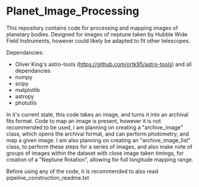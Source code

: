 # Planet_Image_Processing
This repository contains code for processing and mapping images of planetary bodies. Designed for images of neptune taken by Hubble Wide Field Instruments, however could likely be adapted to fit other telescopes.

Dependancies:
- Oliver King's astro-tools (https://github.com/ortk95/astro-tools) and all dependancies
- numpy
- scipy
- matplotlib
- astropy
- photutils

In it's current state, this code takes an image, and turns it into an archival fits format. Code to map an image is present, however it is not recommended to be used, I am planning on creating a "archive_image" class, which opens the archival format, and can perform photometry, and map a given image. I am also planning on creating an "archive_image_list" class, to perform these steps for a series of images, and also make note of groups of images within the dataset with close image taken timings, for creation of a "Neptune Rotation", allowing for full longitude mapping range.

Before using any of the code, it is recommended to also read pipeline_construction_readme.txt
